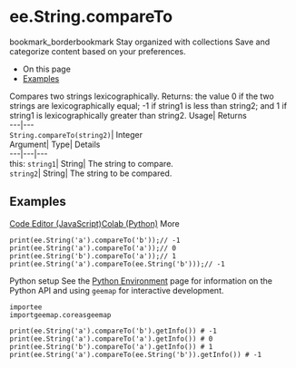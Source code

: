  
#  ee.String.compareTo 
bookmark_borderbookmark Stay organized with collections  Save and categorize content based on your preferences. 
  * On this page
  * [Examples](https://developers.google.com/earth-engine/apidocs/ee-string-compareto#examples)


Compares two strings lexicographically. Returns: the value 0 if the two strings are lexicographically equal; -1 if string1 is less than string2; and 1 if string1 is lexicographically greater than string2. 
Usage| Returns  
---|---  
`String.compareTo(string2)`| Integer  
Argument| Type| Details  
---|---|---  
this: `string1`| String| The string to compare.  
`string2`| String| The string to be compared.  
## Examples
[Code Editor (JavaScript)](https://developers.google.com/earth-engine/apidocs/ee-string-compareto#code-editor-javascript-sample)[Colab (Python)](https://developers.google.com/earth-engine/apidocs/ee-string-compareto#colab-python-sample) More
```
print(ee.String('a').compareTo('b'));// -1
print(ee.String('a').compareTo('a'));// 0
print(ee.String('b').compareTo('a'));// 1
print(ee.String('a').compareTo(ee.String('b')));// -1
```
Python setup
See the [ Python Environment](https://developers.google.com/earth-engine/guides/python_install) page for information on the Python API and using `geemap` for interactive development.
```
importee
importgeemap.coreasgeemap
```
```
print(ee.String('a').compareTo('b').getInfo()) # -1
print(ee.String('a').compareTo('a').getInfo()) # 0
print(ee.String('b').compareTo('a').getInfo()) # 1
print(ee.String('a').compareTo(ee.String('b')).getInfo()) # -1
```

